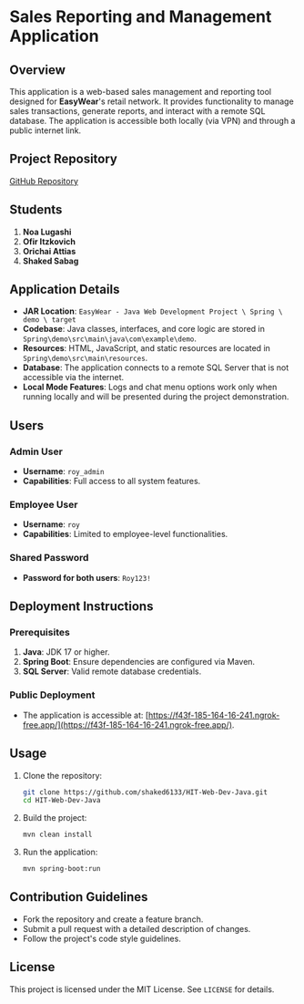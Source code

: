 # Sales Reporting and Management Application

## Overview
This application is a web-based sales management and reporting tool designed for **EasyWear**'s retail network.
It provides functionality to manage sales transactions, generate reports, and interact with a remote SQL database. The application is accessible both locally (via VPN) and through a public internet link.

## Project Repository
[GitHub Repository](https://github.com/NoaLugashi/EasyWear-Store-Manager)

## Students
1. **Noa Lugashi**
2. **Ofir Itzkovich**
3. **Orichai Attias**
4. **Shaked Sabag**

## Application Details
- **JAR Location**: `EasyWear - Java Web Development Project \ Spring \ demo \ target`
- **Codebase**: Java classes, interfaces, and core logic are stored in `Spring\demo\src\main\java\com\example\demo`.
- **Resources**: HTML, JavaScript, and static resources are located in `Spring\demo\src\main\resources`.
- **Database**: The application connects to a remote SQL Server that is not accessible via the internet.
- **Local Mode Features**: Logs and chat menu options work only when running locally and will be presented during the project demonstration.

## Users

### Admin User
- **Username**: `roy_admin`
- **Capabilities**: Full access to all system features.

### Employee User
- **Username**: `roy`
- **Capabilities**: Limited to employee-level functionalities.

### Shared Password
- **Password for both users**: `Roy123!`

## Deployment Instructions

### Prerequisites
1. **Java**: JDK 17 or higher.
2. **Spring Boot**: Ensure dependencies are configured via Maven.
3. **SQL Server**: Valid remote database credentials.

### Public Deployment
- The application is accessible at: [https://f43f-185-164-16-241.ngrok-free.app/](https://f43f-185-164-16-241.ngrok-free.app/).

## Usage
1. Clone the repository:
   ```sh
   git clone https://github.com/shaked6133/HIT-Web-Dev-Java.git
   cd HIT-Web-Dev-Java
   ```
2. Build the project:
   ```sh
   mvn clean install
   ```
3. Run the application:
   ```sh
   mvn spring-boot:run
   ```

## Contribution Guidelines
- Fork the repository and create a feature branch.
- Submit a pull request with a detailed description of changes.
- Follow the project's code style guidelines.

## License
This project is licensed under the MIT License. See `LICENSE` for details.
